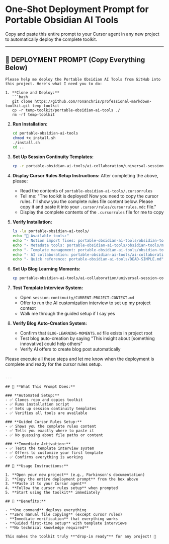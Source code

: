# One-Shot Deployment Prompt for Portable Obsidian AI Tools

Copy and paste this entire prompt to your Cursor agent in any new project to automatically deploy the complete toolkit.

---

## 🚀 **DEPLOYMENT PROMPT** (Copy Everything Below)

```
Please help me deploy the Portable Obsidian AI Tools from GitHub into this project. Here's what I need you to do:

1. **Clone and Deploy:**
   ```bash
   git clone https://github.com/ronanchris/professional-markdown-toolkit.git temp-toolkit
   cp -r temp-toolkit/portable-obsidian-ai-tools ./
   rm -rf temp-toolkit
   ```

2. **Run Installation:**
   ```bash
   cd portable-obsidian-ai-tools
   chmod +x install.sh
   ./install.sh
   cd ..
   ```

3. **Set Up Session Continuity Templates:**
   ```bash
   cp -r portable-obsidian-ai-tools/ai-collaboration/universal-session-continuity ./session-continuity
   ```

4. **Display Cursor Rules Setup Instructions:**
   After completing the above, please:
   - Read the contents of `portable-obsidian-ai-tools/.cursorrules`
   - Tell me: "The toolkit is deployed! Now you need to copy the cursor rules. I'll show you the complete rules file content below. Please copy it and paste it into your `.cursor/rules/cursorrules.mdc` file."
   - Display the complete contents of the `.cursorrules` file for me to copy

5. **Verify Installation:**
   ```bash
   ls -la portable-obsidian-ai-tools/
   echo "🎯 Available tools:"
   echo "- Notion import fixes: portable-obsidian-ai-tools/obsidian-tools/markdown-processing/"
   echo "- Metadata tools: portable-obsidian-ai-tools/obsidian-tools/metadata-tools/"
   echo "- Template management: portable-obsidian-ai-tools/obsidian-tools/template-management/"
   echo "- AI collaboration: portable-obsidian-ai-tools/ai-collaboration/"
   echo "- Quick reference: portable-obsidian-ai-tools/DEAD-SIMPLE.md"
   ```

6. **Set Up Blog Learning Moments:**
   ```bash
   cp portable-obsidian-ai-tools/ai-collaboration/universal-session-continuity/BLOG-LEARNING-MOMENTS-TEMPLATE.md ./BLOG-LEARNING-MOMENTS.md
   ```

7. **Test Template Interview System:**
   - Open `session-continuity/CURRENT-PROJECT-CONTEXT.md`
   - Offer to run the AI customization interview to set up my project context
   - Walk me through the guided setup if I say yes

8. **Verify Blog Auto-Creation System:**
   - Confirm that `BLOG-LEARNING-MOMENTS.md` file exists in project root
   - Test blog auto-creation by saying "This insight about [something innovative] could help others"
   - Verify AI offers to create blog post automatically

Please execute all these steps and let me know when the deployment is complete and ready for the cursor rules setup.
```

---

## 🎯 **What This Prompt Does:**

### **Automated Setup:**
- ✅ Clones repo and copies toolkit
- ✅ Runs installation script
- ✅ Sets up session continuity templates
- ✅ Verifies all tools are available

### **Guided Cursor Rules Setup:**
- ✅ Shows you the complete rules content
- ✅ Tells you exactly where to paste it
- ✅ No guessing about file paths or content

### **Immediate Activation:**
- ✅ Tests the template interview system
- ✅ Offers to customize your first template
- ✅ Confirms everything is working

## 🚀 **Usage Instructions:**

1. **Open your new project** (e.g., Parkinson's documentation)
2. **Copy the entire deployment prompt** from the box above
3. **Paste it to your Cursor agent**
4. **Follow the cursor rules setup** when prompted
5. **Start using the toolkit** immediately

## 🎯 **Benefits:**

- **One command** deploys everything
- **Zero manual file copying** (except cursor rules)
- **Immediate verification** that everything works
- **Guided first-time setup** with template interviews
- **No technical knowledge required**

This makes the toolkit truly **"drop-in ready"** for any project! 🚀 